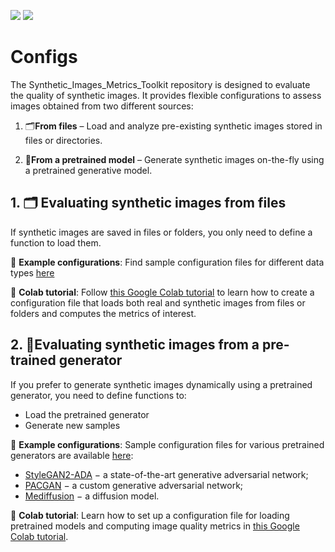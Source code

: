<!--
SPDX-FileCopyrightText: 2024 Matteo Lai <matteo.lai3@unibo.it>

SPDX-License-Identifier: NPOSL-3.0
-->

[<img src="https://img.shields.io/badge/Colab_tutorial_from_files-red.svg?logo=jupyter&logoColor=white">](https://colab.research.google.com/drive/1A70ENEZPpB9FT4mMU5ZiP0gFTkw--ysf?usp=drive_link)
[<img src="https://img.shields.io/badge/Colab_tutorial_from_pretrained_generator-blue.svg?logo=jupyter&logoColor=white">](https://colab.research.google.com/drive/1n-gcNzYoly9ZBUzczJu1Wr_gnyzs7L4I?usp=sharing)

# Configs

The Synthetic_Images_Metrics_Toolkit repository is designed to evaluate the quality of synthetic images. It provides flexible configurations to assess images obtained from two different sources:

1. 🗂️**From files** – Load and analyze pre-existing synthetic images stored in files or directories.

2. 🔄**From a pretrained model** – Generate synthetic images on-the-fly using a pretrained generative model.

## 1. 🗂️ Evaluating synthetic images from files

If synthetic images are saved in files or folders, you only need to define a function to load them.

📝 **Example configurations**: Find sample configuration files for different data types [here](from_files)

📖 **Colab tutorial**: Follow 
[this Google Colab tutorial](https://colab.research.google.com/drive/1A70ENEZPpB9FT4mMU5ZiP0gFTkw--ysf?usp=drive_link) to learn how to create a configuration file that loads both real and synthetic images from files or folders and computes the metrics of interest.

## 2. 🔄Evaluating synthetic images from a pre-trained generator

If you prefer to generate synthetic images dynamically using a pretrained generator, you need to define functions to:
- Load the pretrained generator
- Generate new samples

📝 **Example configurations**: Sample configuration files for various pretrained generators are available [here](from_pre-trained_model):
- [StyleGAN2-ADA](https://github.com/NVlabs/stylegan2-ada-pytorch) $-$ a state-of-the-art generative adversarial network;
- [PACGAN](https://github.com/MatteoLai/PACGAN) $-$ a custom generative adversarial network;
- [Mediffusion](https://github.com/BardiaKh/Mediffusion) $-$ a diffusion model.

📖 **Colab tutorial**: Learn how to set up a configuration file for loading pretrained models and computing image quality metrics in 
[this Google Colab tutorial](https://colab.research.google.com/drive/1A70ENEZPpB9FT4mMU5ZiP0gFTkw--ysf?usp=drive_link).

